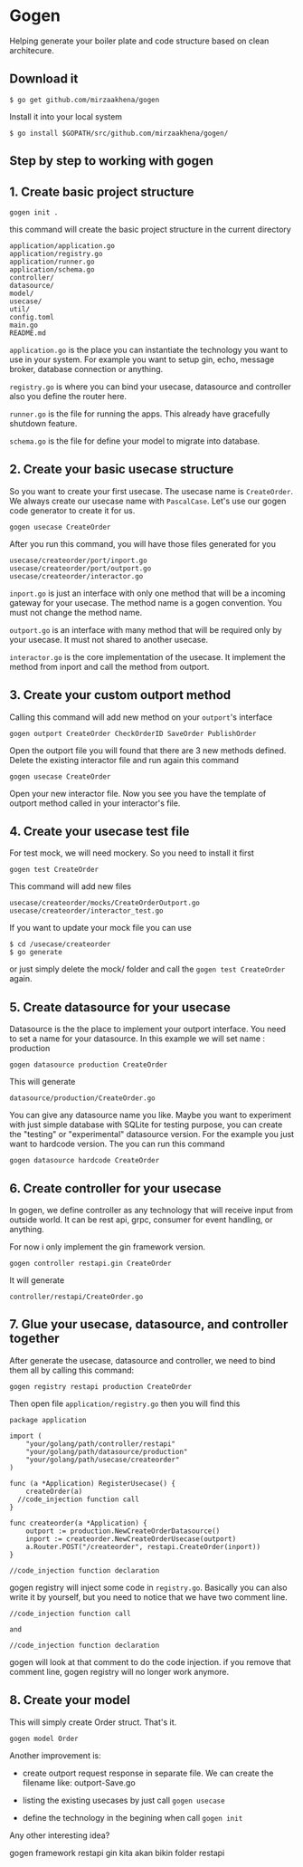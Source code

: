 # Gogen

Helping generate your boiler plate and code structure based on clean architecure.

## Download it
```
$ go get github.com/mirzaakhena/gogen
```
Install it into your local system
```
$ go install $GOPATH/src/github.com/mirzaakhena/gogen/
```

## Step by step to working with gogen

## 1. Create basic project structure
```
gogen init .
```
this command will create the basic project structure in the current directory
```
application/application.go
application/registry.go
application/runner.go
application/schema.go
controller/
datasource/
model/
usecase/
util/
config.toml
main.go
README.md
```

`application.go` is the place you can instantiate the technology you want to use in your system. For example you want to setup gin, echo, message broker, database connection or anything.

`registry.go` is where you can bind your usecase, datasource and controller also you define the router here.

`runner.go` is the file for running the apps. This already have gracefully shutdown feature.

`schema.go` is the file for define your model to migrate into database.


## 2. Create your basic usecase structure

So you want to create your first usecase. The usecase name is `CreateOrder`. We always create our usecase name with `PascalCase`. Let's use our gogen code generator to create it for us.
```
gogen usecase CreateOrder
```

After you run this command, you will have those files generated for you

```
usecase/createorder/port/inport.go
usecase/createorder/port/outport.go
usecase/createorder/interactor.go
```

`inport.go` is just an interface with only one method that will be a incoming gateway for your usecase. The method name is a gogen convention. You must not change the method name.

`outport.go` is an interface with many method that will be required only by your usecase. It must not shared to another usecase.

`interactor.go` is the core implementation of the usecase. It implement the method from inport and call the method from outport.

## 3. Create your custom outport method

Calling this command will add new method on your `outport`'s interface
```
gogen outport CreateOrder CheckOrderID SaveOrder PublishOrder
```
Open the outport file you will found that there are 3 new methods defined.
Delete the existing interactor file and run again this command
```
gogen usecase CreateOrder
```
Open your new interactor file. Now you see you have the template of outport method called in your interactor's file.

## 4. Create your usecase test file

For test mock, we will need mockery. So you need to install it first
```
gogen test CreateOrder
```
This command will add new files
```
usecase/createorder/mocks/CreateOrderOutport.go
usecase/createorder/interactor_test.go
```

If you want to update your mock file you can use
```
$ cd /usecase/createorder
$ go generate
```

or just simply delete the mock/ folder and call the `gogen test CreateOrder` again.

## 5. Create datasource for your usecase

Datasource is the the place to implement your outport interface. You need to set a name for your datasource. In this example we will set name : production
```
gogen datasource production CreateOrder
```
This will generate
```
datasource/production/CreateOrder.go
```

You can give any datasource name you like. Maybe you want to experiment with just simple database with SQLite for testing purpose, you can create the "testing" or "experimental" datasource version. For the example you just want to hardcode version. The you can run this command
```
gogen datasource hardcode CreateOrder
```

## 6. Create controller for your usecase

In gogen, we define controller as any technology that will receive input from outside world. It can be rest api, grpc, consumer for event handling, or anything.

For now i only implement the gin framework version.

```
gogen controller restapi.gin CreateOrder
```
It will generate

```
controller/restapi/CreateOrder.go
```

## 7. Glue your usecase, datasource, and controller together

After generate the usecase, datasource and controller, we need to bind them all by calling this command:
```
gogen registry restapi production CreateOrder
```
Then open file `application/registry.go` then you will find this

```
package application

import (
	"your/golang/path/controller/restapi"
	"your/golang/path/datasource/production"
	"your/golang/path/usecase/createorder"
)

func (a *Application) RegisterUsecase() {
	createOrder(a)
  //code_injection function call
}

func createorder(a *Application) {
	outport := production.NewCreateOrderDatasource()
	inport := createorder.NewCreateOrderUsecase(outport)
	a.Router.POST("/createorder", restapi.CreateOrder(inport))
}

//code_injection function declaration
```
gogen registry will inject some code in `registry.go`. Basically you can also write it by yourself, 
but you need to notice that we have two comment line. 
```
//code_injection function call

and

//code_injection function declaration
```
gogen will look at that comment to do the code injection.
if you remove that comment line, gogen registry will no longer work anymore.

## 8. Create your model
This will simply create Order struct. That's it.
```
gogen model Order
```

Another improvement is:
- create outport request response in separate file. We can create the filename like:
	outport-Save.go

- listing the existing usecases by just call `gogen usecase`

- define the technology in the begining when call `gogen init`

Any other interesting idea?


gogen framework restapi gin
kita akan bikin folder restapi

